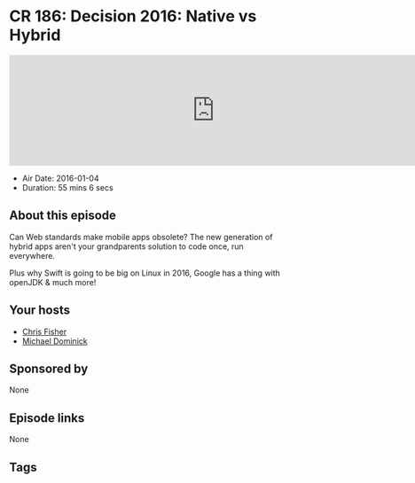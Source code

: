 # CR 186: Decision 2016: Native vs Hybrid

<iframe src="https://player.fireside.fm/v2/MLf2ZzhC+sXmdOqY2?theme=dark" width="740" height="200" frameborder="0" scrolling="no"></iframe>

* Air Date: 2016-01-04
* Duration: 55 mins 6 secs

## About this episode

Can Web standards make mobile apps obsolete? The new generation of hybrid apps aren't your grandparents solution to code once, run everywhere.

Plus why Swift is going to be big on Linux in 2016, Google has a thing with openJDK & much more!

## Your hosts
* [Chris Fisher](https://coder.show/hosts/chrislas)
* [Michael Dominick](https://coder.show/hosts/michael)

## Sponsored by

None



## Episode links

None



## Tags

